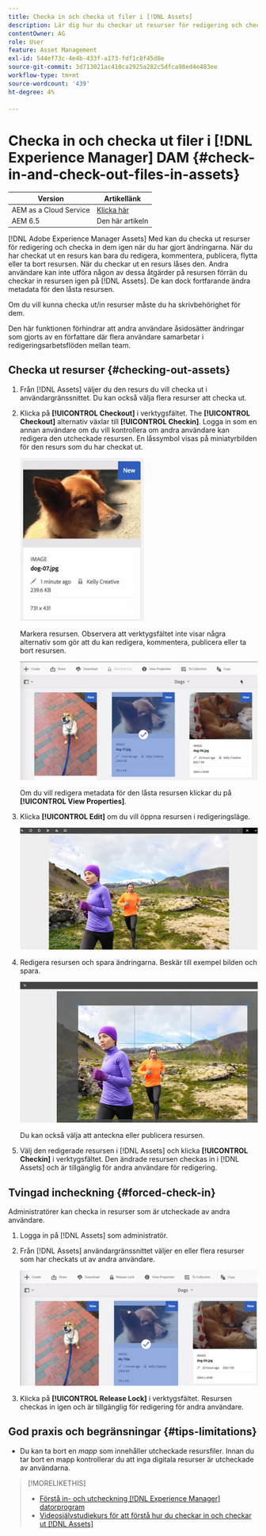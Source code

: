 ```yaml
---
title: Checka in och checka ut filer i [!DNL Assets]
description: Lär dig hur du checkar ut resurser för redigering och checkar in dem igen när ändringarna är klara.
contentOwner: AG
role: User
feature: Asset Management
exl-id: 544ef73c-4e4b-433f-a173-fdf1c8f45d8e
source-git-commit: 3d713021ac410ca2925a282c5dfca98ed4e483ee
workflow-type: tm+mt
source-wordcount: '439'
ht-degree: 4%

---
```


# Checka in och checka ut filer i [!DNL Experience Manager] DAM {#check-in-and-check-out-files-in-assets}

| Version | Artikellänk |
| -------- | ---------------------------- |
| AEM as a Cloud Service | [Klicka här](https://experienceleague.adobe.com/docs/experience-manager-cloud-service/content/assets/manage/check-out-and-submit-assets.html?lang=en) |
| AEM 6.5 | Den här artikeln |

[!DNL Adobe Experience Manager Assets] Med kan du checka ut resurser för redigering och checka in dem igen när du har gjort ändringarna. När du har checkat ut en resurs kan bara du redigera, kommentera, publicera, flytta eller ta bort resursen. När du checkar ut en resurs låses den. Andra användare kan inte utföra någon av dessa åtgärder på resursen förrän du checkar in resursen igen på [!DNL Assets]. De kan dock fortfarande ändra metadata för den låsta resursen.

Om du vill kunna checka ut/in resurser måste du ha skrivbehörighet för dem.

Den här funktionen förhindrar att andra användare åsidosätter ändringar som gjorts av en författare där flera användare samarbetar i redigeringsarbetsflöden mellan team.

## Checka ut resurser {#checking-out-assets}

1. Från [!DNL Assets] väljer du den resurs du vill checka ut i användargränssnittet. Du kan också välja flera resurser att checka ut.
1. Klicka på **[!UICONTROL Checkout]** i verktygsfältet. The **[!UICONTROL Checkout]** alternativ växlar till **[!UICONTROL Checkin]**.
Logga in som en annan användare om du vill kontrollera om andra användare kan redigera den utcheckade resursen. En låssymbol visas på miniatyrbilden för den resurs som du har checkat ut.

   ![chlimage_1-471](assets/chlimage_1-471.png)

   Markera resursen. Observera att verktygsfältet inte visar några alternativ som gör att du kan redigera, kommentera, publicera eller ta bort resursen.

   ![chlimage_1-472](assets/chlimage_1-472.png)

   Om du vill redigera metadata för den låsta resursen klickar du på **[!UICONTROL View Properties]**.

1. Klicka **[!UICONTROL Edit]** om du vill öppna resursen i redigeringsläge.

   ![chlimage_1-473](assets/chlimage_1-473.png)

1. Redigera resursen och spara ändringarna. Beskär till exempel bilden och spara.

   ![chlimage_1-474](assets/chlimage_1-474.png)

   Du kan också välja att anteckna eller publicera resursen.

1. Välj den redigerade resursen i [!DNL Assets] och klicka **[!UICONTROL Checkin]** i verktygsfältet. Den ändrade resursen checkas in i [!DNL Assets] och är tillgänglig för andra användare för redigering.

## Tvingad incheckning {#forced-check-in}

Administratörer kan checka in resurser som är utcheckade av andra användare.

1. Logga in på [!DNL Assets] som administratör.
1. Från [!DNL Assets] användargränssnittet väljer en eller flera resurser som har checkats ut av andra användare.

   ![chlimage_1-476](assets/chlimage_1-476.png)

1. Klicka på **[!UICONTROL Release Lock]** i verktygsfältet. Resursen checkas in igen och är tillgänglig för redigering för andra användare.

## God praxis och begränsningar {#tips-limitations}

* Du kan ta bort en *mapp* som innehåller utcheckade resursfiler. Innan du tar bort en mapp kontrollerar du att inga digitala resurser är utcheckade av användarna.

>[!MORELIKETHIS]
>
>* [Förstå in- och utcheckning [!DNL Experience Manager] datorprogram](https://experienceleague.adobe.com/docs/experience-manager-desktop-app/using/using.html#how-app-works2)
>* [Videosjälvstudiekurs för att förstå hur du checkar in och checkar ut [!DNL Assets]](https://experienceleague.adobe.com/docs/experience-manager-learn/assets/collaboration/check-in-and-check-out.html)


